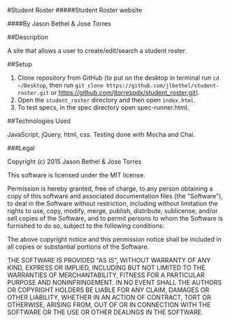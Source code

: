 #Student Roster
#####Student Roster website

####By Jason Bethel & Jose Torres

##Description

A site that allows a user to create/edit/search a student roster.

##Setup

1. Clone repository from GitHub (to put on the desktop in terminal run ```cd ~/Desktop```, then run ```git clone https://github.com/jlbethel/student-roster.git``` or https://github.com/jtorrespdx/student_roster.git).
2. Open the ```student_roster``` directory and then open ```index.html```.
3. To test specs, in the spec directory open spec-runner.html.

##Technologies Used

JavaScript, jQuery, html, css. Testing done with Mocha and Chai.

###Legal

Copyright (c) 2015 Jason Bethel & Jose Torres

This software is licensed under the MIT license.

Permission is hereby granted, free of charge, to any person obtaining a copy of this software and associated documentation files (the "Software"), to deal in the Software without restriction, including without limitation the rights to use, copy, modify, merge, publish, distribute, sublicense, and/or sell copies of the Software, and to permit persons to whom the Software is furnished to do so, subject to the following conditions:

The above copyright notice and this permission notice shall be included in all copies or substantial portions of the Software.

THE SOFTWARE IS PROVIDED "AS IS", WITHOUT WARRANTY OF ANY KIND, EXPRESS OR IMPLIED, INCLUDING BUT NOT LIMITED TO THE WARRANTIES OF MERCHANTABILITY, FITNESS FOR A PARTICULAR PURPOSE AND NONINFRINGEMENT. IN NO EVENT SHALL THE AUTHORS OR COPYRIGHT HOLDERS BE LIABLE FOR ANY CLAIM, DAMAGES OR OTHER LIABILITY, WHETHER IN AN ACTION OF CONTRACT, TORT OR OTHERWISE, ARISING FROM, OUT OF OR IN CONNECTION WITH THE SOFTWARE OR THE USE OR OTHER DEALINGS IN THE SOFTWARE.
